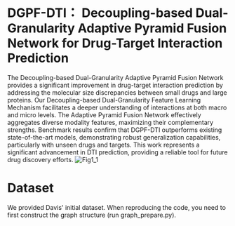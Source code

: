 # DGPF-DTI： Decoupling-based Dual-Granularity Adaptive Pyramid Fusion Network for Drug-Target Interaction Prediction
The Decoupling-based Dual-Granularity Adaptive Pyramid Fusion Network provides a significant improvement in drug-target interaction prediction by addressing the molecular size discrepancies
between small drugs and large proteins. Our Decoupling-based Dual-Granularity Feature Learning Mechanism facilitates a deeper understanding of interactions at both macro and micro levels. The Adaptive Pyramid Fusion Network effectively aggregates diverse modality features, maximizing their complementary strengths. Benchmark results confirm that DGPF-DTI outperforms existing state-of-the-art models, demonstrating robust generalization capabilities, particularly with unseen drugs and targets. This work represents a significant advancement in DTI prediction, providing a reliable tool for future drug discovery efforts.
![Fig1_1](https://github.com/user-attachments/assets/64e9d66c-2eae-4509-b42d-4c3762c2c886)

# Dataset 
We provided Davis' initial dataset. When reproducing the code, you need to first construct the graph structure (run graph_prepare.py).
